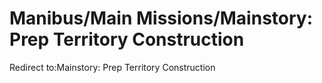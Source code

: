 # Manibus/Main Missions/Mainstory: Prep Territory Construction

Redirect to:Mainstory: Prep Territory Construction
